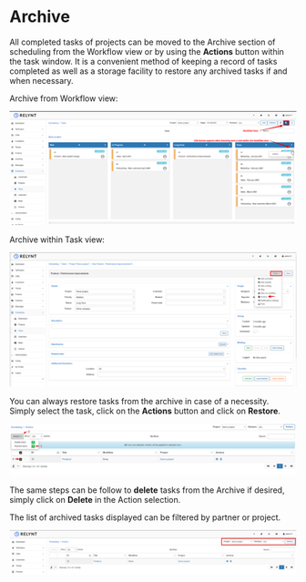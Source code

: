 Archive
======

All completed tasks of projects can be moved to the Archive section of scheduling from the Workflow view or by using the **Actions** button within the task window. It is a convenient method of keeping a record of tasks completed as well as a storage facility to restore any archived tasks if and when necessary.

Archive from Workflow view:

![Archive task](archive_task.png)

Archive within Task view:

![Archive task](archive2.png)

You can always restore tasks from the archive in case of a necessity. Simply select the task, click on the **Actions** button and click on **Restore**.

![Archive task](restore_archive.png)

The same steps can be follow to **delete** tasks from the Archive if desired, simply click on **Delete** in the Action selection.

The list of archived tasks displayed can be filtered by partner or project.

![Archive List](archive_filter.png)
